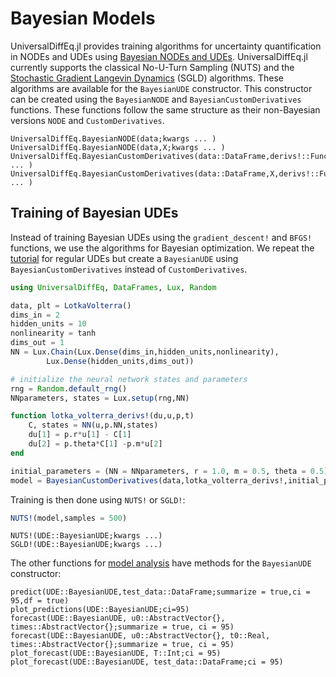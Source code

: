 # Bayesian Models

UniversalDiffEq.jl provides training algorithms for uncertainty quantification in NODEs and UDEs using [Bayesian NODEs and UDEs](https://arxiv.org/abs/2012.07244). UniversalDiffEq.jl currently supports the classical No-U-Turn Sampling (NUTS) and the [Stochastic Gradient Langevin Dynamics](https://www.stats.ox.ac.uk/~teh/research/compstats/WelTeh2011a.pdf) (SGLD) algorithms. These algorithms are available for the `BayesianUDE` constructor. This constructor can be created using the `BayesianNODE` and `BayesianCustomDerivatives` functions. These functions follow the same structure as their non-Bayesian versions `NODE` and `CustomDerivatives`.


```@docs
UniversalDiffEq.BayesianNODE(data;kwargs ... )
UniversalDiffEq.BayesianNODE(data,X;kwargs ... )
UniversalDiffEq.BayesianCustomDerivatives(data::DataFrame,derivs!::Function,initial_parameters,priors::Function;kwargs ... )
UniversalDiffEq.BayesianCustomDerivatives(data::DataFrame,X,derivs!::Function,initial_parameters;kwargs ... )
```

## Training of Bayesian UDEs

Instead of training Bayesian UDEs using the `gradient_descent!` and `BFGS!` functions, we use the algorithms for Bayesian optimization. We repeat the [tutorial](Models.md) for regular UDEs but create a `BayesianUDE` using `BayesianCustomDerivatives` instead of `CustomDerivatives`.

```julia
using UniversalDiffEq, DataFrames, Lux, Random

data, plt = LotkaVolterra()
dims_in = 2
hidden_units = 10
nonlinearity = tanh
dims_out = 1
NN = Lux.Chain(Lux.Dense(dims_in,hidden_units,nonlinearity),
        Lux.Dense(hidden_units,dims_out))

# initialize the neural network states and parameters 
rng = Random.default_rng() 
NNparameters, states = Lux.setup(rng,NN) 

function lotka_volterra_derivs!(du,u,p,t)
    C, states = NN(u,p.NN,states) 
    du[1] = p.r*u[1] - C[1]
    du[2] = p.theta*C[1] -p.m*u[2]
end

initial_parameters = (NN = NNparameters, r = 1.0, m = 0.5, theta = 0.5)
model = BayesianCustomDerivatives(data,lotka_volterra_derivs!,initial_parameters)
```

Training is then done using `NUTS!` or `SGLD!`:
```julia
NUTS!(model,samples = 500)
```

```@docs
NUTS!(UDE::BayesianUDE;kwargs ...)
SGLD!(UDE::BayesianUDE;kwargs ...)
```

The other functions for [model analysis](modelanalysis.md) have methods for the `BayesianUDE` constructor:

```@docs
predict(UDE::BayesianUDE,test_data::DataFrame;summarize = true,ci = 95,df = true)
plot_predictions(UDE::BayesianUDE;ci=95)
forecast(UDE::BayesianUDE, u0::AbstractVector{}, times::AbstractVector{};summarize = true, ci = 95)
forecast(UDE::BayesianUDE, u0::AbstractVector{}, t0::Real, times::AbstractVector{};summarize = true, ci = 95)
plot_forecast(UDE::BayesianUDE, T::Int;ci = 95)
plot_forecast(UDE::BayesianUDE, test_data::DataFrame;ci = 95)
```